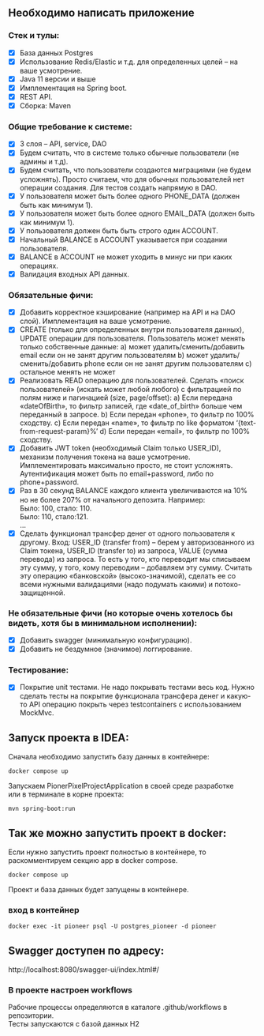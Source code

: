 ## Необходимо написать приложение

### Стек и тулы:

- [x] База данных Postgres
- [x] Использование Redis/Elastic и т.д. для определенных целей – на ваше усмотрение.
- [x] Java 11 версии и выше
- [x] Имплементация на Spring boot.
- [x] REST API.
- [x] Сборка: Maven

### Общие требование к системе:

- [x] 3 слоя – API, service, DAO
- [x] Будем считать, что в системе только обычные пользователи (не админы и т.д).
- [x] Будем считать, что пользователи создаются миграциями (не будем усложнять). Просто считаем, что для обычных пользователей нет операции создания. Для тестов создать напрямую в DAO.
- [x] У пользователя может быть более одного PHONE_DATA (должен быть как минимум 1).
- [x] У пользователя может быть более одного EMAIL_DATA (должен быть как минимум 1).
- [x] У пользователя должен быть быть строго один ACCOUNT.
- [x] Начальный BALANCE в ACCOUNT указывается при создании пользователя.
- [x] BALANCE в ACCOUNT не может уходить в минус ни при каких операциях.
- [x] Валидация входных API данных.

### Обязательные фичи:

- [x] Добавить корректное кэширование (например на API и на DAO слой). Имплементация на ваше усмотрение. 
- [x] CREATE (только для определенных внутри пользователя данных), UPDATE операции для пользователя. Пользователь может менять только собственные данные:
        a) может удалить/сменить/добавить email если он не занят другим пользователям
        b) может удалить/сменить/добавить phone если он не занят другим пользователям
        c) остальное менять не может
- [x] Реализовать READ операцию для пользователей. Сделать «поиск пользователей» (искать может любой любого) с фильтрацией по полям ниже и пагинацией (size, page/offset): 
        a) Если передана «dateOfBirth», то фильтр записей, где «date_of_birth» больше чем переданный в запросе.
        b) Если передан «phone», то фильтр по 100% сходству.
        c) Если передан «name», то фильтр по like форматом ‘{text-from-request-param}%’
        d) Если передан «email», то фильтр по 100% сходству.
- [x] Добавить JWT token (необходимый Claim только USER_ID), механизм получения токена на ваше усмотрение. Имплементировать максимально просто, не стоит усложнять. Аутентификация может быть по email+password, либо по phone+password.
- [x] Раз в 30 секунд BALANCE каждого клиента увеличиваются на 10% но не более 207% от начального депозита.
Например:  
Было: 100, стало: 110.  
Было: 110, стало:121.  
…
- [X] Сделать функционал трансфер денег от одного пользователя к другому.
Вход: USER_ID (transfer from) – берем у авторизованного из Claim токена, USER_ID (transfer to) из запроса, VALUE (сумма перевода) из запроса.
То есть у того, кто переводит мы списываем эту сумму, у того, кому переводим – добавляем эту сумму.
Считать эту операцию «банковской» (высоко-значимой), сделать ее со всеми нужными валидациями (надо подумать какими) и потоко-защищенной.

### Не обязательные фичи (но которые очень хотелось бы видеть, хотя бы в минимальном исполнении):

- [x] Добавить swagger (минимальную конфигурацию).
- [x] Добавить не бездумное (значимое) логгирование.

### Тестирование:

- [x] Покрытие unit тестами. Не надо покрывать тестами весь код. Нужно сделать тесты на покрытие функционала трансфера денег и какую-то API операцию покрыть через testcontainers с использованием MockMvc.

## Запуск проекта в IDEA:
Сначала необходимо запустить базу данных в контейнере:
```shell
docker compose up
```
Запускаем PionerPixelProjectApplication в своей среде разработке  
или в терминале в корне проекта:
```shell
mvn spring-boot:run
```
## Так же можно запустить проект в docker:
Если нужно запустить проект полностью в контейнере, то раскомментируем секцию app в docker compose.
```shell
docker compose up
```
Проект и база данных будет запущены в контейнере.

### вход в контейнер
```shell
docker exec -it pioneer psql -U postgres_pioneer -d pioneer
```

## Swagger доступен по адресу:
http://localhost:8080/swagger-ui/index.html#/

### В проекте настроен workflows
Рабочие процессы определяются в каталоге .github/workflows в репозитории.  
Тесты запускаются с базой данных H2